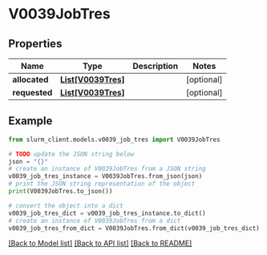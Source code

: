 # V0039JobTres


## Properties

Name | Type | Description | Notes
------------ | ------------- | ------------- | -------------
**allocated** | [**List[V0039Tres]**](V0039Tres.md) |  | [optional] 
**requested** | [**List[V0039Tres]**](V0039Tres.md) |  | [optional] 

## Example

```python
from slurm_client.models.v0039_job_tres import V0039JobTres

# TODO update the JSON string below
json = "{}"
# create an instance of V0039JobTres from a JSON string
v0039_job_tres_instance = V0039JobTres.from_json(json)
# print the JSON string representation of the object
print(V0039JobTres.to_json())

# convert the object into a dict
v0039_job_tres_dict = v0039_job_tres_instance.to_dict()
# create an instance of V0039JobTres from a dict
v0039_job_tres_from_dict = V0039JobTres.from_dict(v0039_job_tres_dict)
```
[[Back to Model list]](../README.md#documentation-for-models) [[Back to API list]](../README.md#documentation-for-api-endpoints) [[Back to README]](../README.md)


